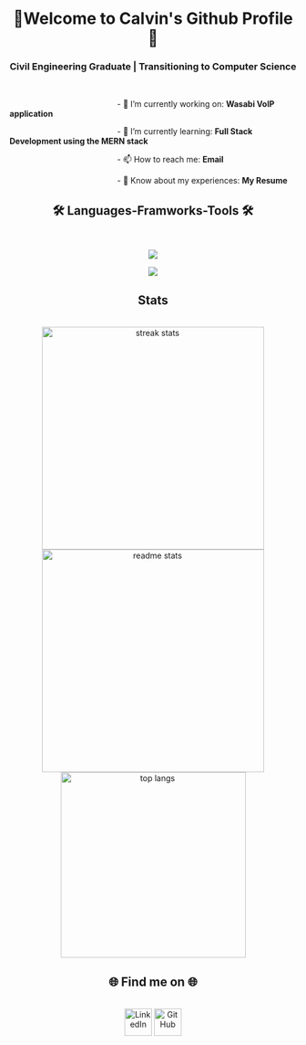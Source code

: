 <style>
    a {
        text-decoration: none; /* Remove underline */
    }
</style>


<h1 align="center">👏Welcome to Calvin's Github Profile👏</h1>
<h3 align="center">Civil Engineering Graduate | Transitioning to Computer Science</h3>
<br>

&nbsp;&nbsp;&nbsp;&nbsp;&nbsp;&nbsp;&nbsp;&nbsp;&nbsp;&nbsp;&nbsp;&nbsp;&nbsp;&nbsp;&nbsp;&nbsp;&nbsp;&nbsp;&nbsp;&nbsp;&nbsp;&nbsp;&nbsp;&nbsp;&nbsp;&nbsp;&nbsp;&nbsp;&nbsp;&nbsp;&nbsp;&nbsp;&nbsp;&nbsp;&nbsp;&nbsp;&nbsp;&nbsp;&nbsp;&nbsp;&nbsp;&nbsp;&nbsp;&nbsp;&nbsp;&nbsp;&nbsp;&nbsp;- 🔭 I’m currently working on: **Wasabi VoIP application**

&nbsp;&nbsp;&nbsp;&nbsp;&nbsp;&nbsp;&nbsp;&nbsp;&nbsp;&nbsp;&nbsp;&nbsp;&nbsp;&nbsp;&nbsp;&nbsp;&nbsp;&nbsp;&nbsp;&nbsp;&nbsp;&nbsp;&nbsp;&nbsp;&nbsp;&nbsp;&nbsp;&nbsp;&nbsp;&nbsp;&nbsp;&nbsp;&nbsp;&nbsp;&nbsp;&nbsp;&nbsp;&nbsp;&nbsp;&nbsp;&nbsp;&nbsp;&nbsp;&nbsp;&nbsp;&nbsp;&nbsp;&nbsp;- 🌱 I’m currently learning: **Full Stack Development using the MERN stack**

&nbsp;&nbsp;&nbsp;&nbsp;&nbsp;&nbsp;&nbsp;&nbsp;&nbsp;&nbsp;&nbsp;&nbsp;&nbsp;&nbsp;&nbsp;&nbsp;&nbsp;&nbsp;&nbsp;&nbsp;&nbsp;&nbsp;&nbsp;&nbsp;&nbsp;&nbsp;&nbsp;&nbsp;&nbsp;&nbsp;&nbsp;&nbsp;&nbsp;&nbsp;&nbsp;&nbsp;&nbsp;&nbsp;&nbsp;&nbsp;&nbsp;&nbsp;&nbsp;&nbsp;&nbsp;&nbsp;&nbsp;&nbsp;- 📫 How to reach me: **[Email](cjmwong@ualberta.ca)**

&nbsp;&nbsp;&nbsp;&nbsp;&nbsp;&nbsp;&nbsp;&nbsp;&nbsp;&nbsp;&nbsp;&nbsp;&nbsp;&nbsp;&nbsp;&nbsp;&nbsp;&nbsp;&nbsp;&nbsp;&nbsp;&nbsp;&nbsp;&nbsp;&nbsp;&nbsp;&nbsp;&nbsp;&nbsp;&nbsp;&nbsp;&nbsp;&nbsp;&nbsp;&nbsp;&nbsp;&nbsp;&nbsp;&nbsp;&nbsp;&nbsp;&nbsp;&nbsp;&nbsp;&nbsp;&nbsp;&nbsp;&nbsp;- 📄 Know about my experiences: **[My Resume](https://cjmwong.github.io/my-resume/)**
  <br>


<h2 align="center">🛠️ Languages-Framworks-Tools 🛠️</h2>
<br>
<p align="center">
</p>

<p align="center">
  <a href="https://skillicons.dev">
    <img src="https://skillicons.dev/icons?i=py,c,cs,java,js,html,css,dart" />
  </a>
</p>
<p align="center">
  <a href="https://skillicons.dev">
    <img src="https://skillicons.dev/icons?i=git,nodejs,mongodb,mysql,react,flutter,bootstrap" />
  </a>
</p>

<h2 align="center"> Stats</h2>
<br>
<div align=center>
  <img width=390 src="https://github-readme-streak-stats-salesp07.vercel.app/?user=cjmwong&count_private=true&theme=react&border_radius=10" alt="streak stats"/>
  <img width=390 src="https://github-readme-stats-salesp07.vercel.app/api?username=cjmwong&count_private=true&show_icons=true&theme=react&rank_icon=github&border_radius=10" alt="readme stats" />
  <br/>
  <img width=325 align="center" src="https://github-readme-stats-salesp07.vercel.app/api/top-langs/?username=cjmwong&hide=HTML&langs_count=8&layout=compact&theme=react&border_radius=10&size_weight=0.5&count_weight=0.5&exclude_repo=github-readme-stats" alt="top langs" />
</div>

<h2 align="center">🌐 Find me on 🌐</h2>
<br>
<div align="center">
  <a href="https://linkedin.com/in/calvin-wong-667b0b20b/" target="_blank">
      <img alt="LinkedIn" title="LinkedIn" height="48" width="48" src="https://cdn.simpleicons.org/linkedin/">
  </a>
  <a href="https://github.com/cjmwong" target="_blank">
  <picture>
      <source media="(prefers-color-scheme: dark)" srcset="https://cdn.simpleicons.org/github/white">
      <img alt="GitHub" title="GitHub" height="48" width="48" src="https://cdn.simpleicons.org/github"></picture>
  </a>
  </div>
